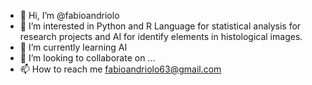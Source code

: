 - 👋 Hi, I’m @fabioandriolo
- 👀 I’m interested in Python and R Language for statistical analysis for research projects and AI for identify elements in histological images. 
- 🌱 I’m currently learning AI
- 💞️ I’m looking to collaborate on ...
- 📫 How to reach me fabioandriolo63@gmail.com

<!---
fabioandriolo/fabioandriolo is a ✨ special ✨ repository because its `README.md` (this file) appears on your GitHub profile.
You can click the Preview link to take a look at your changes.
--->
